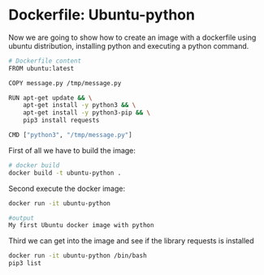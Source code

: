 # Dockerfile: Ubuntu-python
Now we are going to show how to create an image with a dockerfile using ubuntu distribution, installing python and executing a python command.

```sh
# Dockerfile content
FROM ubuntu:latest

COPY message.py /tmp/message.py

RUN apt-get update && \
    apt-get install -y python3 && \
    apt-get install -y python3-pip && \
    pip3 install requests

CMD ["python3", "/tmp/message.py"]
```

First of all we have to build the image:
```sh
# docker build 
docker build -t ubuntu-python .
```

Second execute the docker image:
```sh
docker run -it ubuntu-python

#output
My first Ubuntu docker image with python
```

Third we can get into the image and see if the library requests is installed
```sh
docker run -it ubuntu-python /bin/bash
pip3 list
```